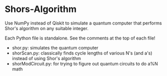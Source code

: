 # Shors-Algorithm
Use NumPy instead of Qiskit to simulate a quantum computer that performs Shor's algorithm on any suitable integer.

Each Python file is standalone. See the comments at the top of each file!
* shor.py: simulates the quantum computer
* shorScan.py: classically finds cycle lengths of various N's (and a's) instead of using Shor's algorithm
* shorModCircuit.py: for trying to figure out quantum circuits to do a%N math
